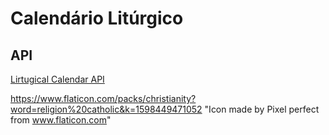# Calendário Litúrgico 

## API

[Lirtugical Calendar API](http://calapi.inadiutorium.cz/)


https://www.flaticon.com/packs/christianity?word=religion%20catholic&k=1598449471052
"Icon made by Pixel perfect from www.flaticon.com"
